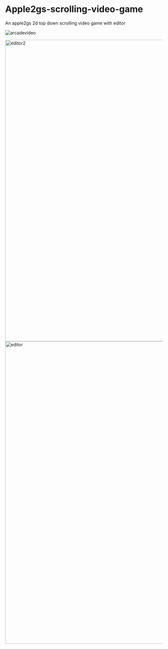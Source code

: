 # Apple2gs-scrolling-video-game
An apple2gs 2d top down scrolling video game with editor

![arcadevideo](https://github.com/plaidpants/Apple2gs-scrolling-video-game/assets/8979271/1294c00b-43b9-47ad-92b8-7a43d0d406f1)

<img width="964" alt="editor2" src="https://github.com/plaidpants/Apple2gs-scrolling-video-game/assets/8979271/3e2c5106-aa0e-4b03-8e53-b8374defe750">
<img width="967" alt="editor" src="https://github.com/plaidpants/Apple2gs-scrolling-video-game/assets/8979271/f6d71285-1235-4d02-b1d8-a25b880a6f56">

